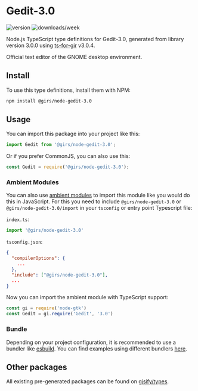 
# Gedit-3.0

![version](https://img.shields.io/npm/v/@girs/node-gedit-3.0)
![downloads/week](https://img.shields.io/npm/dw/@girs/node-gedit-3.0)


Node.js TypeScript type definitions for Gedit-3.0, generated from library version 3.0.0 using [ts-for-gir](https://github.com/gjsify/ts-for-gir) v3.0.4.

Official text editor of the GNOME desktop environment.

## Install

To use this type definitions, install them with NPM:
```bash
npm install @girs/node-gedit-3.0
```

## Usage

You can import this package into your project like this:
```ts
import Gedit from '@girs/node-gedit-3.0';
```

Or if you prefer CommonJS, you can also use this:
```ts
const Gedit = require('@girs/node-gedit-3.0');
```

### Ambient Modules

You can also use [ambient modules](https://github.com/gjsify/ts-for-gir/tree/main/packages/cli#ambient-modules) to import this module like you would do this in JavaScript.
For this you need to include `@girs/node-gedit-3.0` or `@girs/node-gedit-3.0/import` in your `tsconfig` or entry point Typescript file:

`index.ts`:
```ts
import '@girs/node-gedit-3.0'
```

`tsconfig.json`:
```json
{
  "compilerOptions": {
    ...
  },
  "include": ["@girs/node-gedit-3.0"],
  ...
}
```

Now you can import the ambient module with TypeScript support: 

```ts
const gi = require('node-gtk')
const Gedit = gi.require('Gedit', '3.0')
```


### Bundle

Depending on your project configuration, it is recommended to use a bundler like [esbuild](https://esbuild.github.io/). You can find examples using different bundlers [here](https://github.com/gjsify/ts-for-gir/tree/main/examples).

## Other packages

All existing pre-generated packages can be found on [gjsify/types](https://github.com/gjsify/types).

